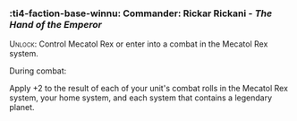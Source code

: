 ### :ti4-faction-base-winnu: **Commander**: Rickar Rickani - _The Hand of the Emperor_

<span style="font-variant:small-caps;">Unlock</span>: Control Mecatol Rex or enter into a combat in the Mecatol Rex system.

During combat:

Apply +2 to the result of each of your unit's combat rolls in the Mecatol Rex system, your home system, and each system that contains a legendary planet.
